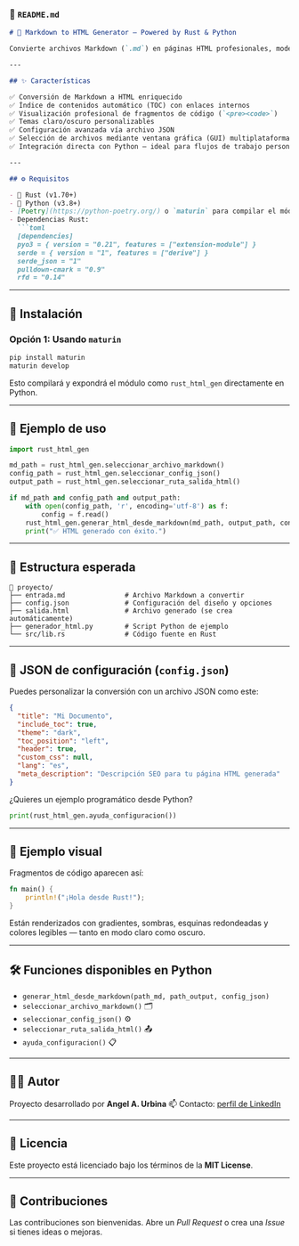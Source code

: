 ### 📄 `README.md`

````markdown
# 🧩 Markdown to HTML Generator — Powered by Rust & Python

Convierte archivos Markdown (`.md`) en páginas HTML profesionales, modernas y visualmente atractivas, usando un motor de conversión rápido y extensible escrito en Rust con integración total en Python mediante PyO3.

---

## ✨ Características

✅ Conversión de Markdown a HTML enriquecido  
✅ Índice de contenidos automático (TOC) con enlaces internos  
✅ Visualización profesional de fragmentos de código (`<pre><code>`)  
✅ Temas claro/oscuro personalizables  
✅ Configuración avanzada vía archivo JSON  
✅ Selección de archivos mediante ventana gráfica (GUI) multiplataforma  
✅ Integración directa con Python — ideal para flujos de trabajo personalizados

---

## ⚙️ Requisitos

- 🦀 Rust (v1.70+)
- 🐍 Python (v3.8+)
- [Poetry](https://python-poetry.org/) o `maturin` para compilar el módulo
- Dependencias Rust:
  ```toml
  [dependencies]
  pyo3 = { version = "0.21", features = ["extension-module"] }
  serde = { version = "1", features = ["derive"] }
  serde_json = "1"
  pulldown-cmark = "0.9"
  rfd = "0.14"
````

---

## 🚀 Instalación

### Opción 1: Usando `maturin`

```bash
pip install maturin
maturin develop
```

Esto compilará y expondrá el módulo como `rust_html_gen` directamente en Python.

---

## 🧪 Ejemplo de uso

```python
import rust_html_gen

md_path = rust_html_gen.seleccionar_archivo_markdown()
config_path = rust_html_gen.seleccionar_config_json()
output_path = rust_html_gen.seleccionar_ruta_salida_html()

if md_path and config_path and output_path:
    with open(config_path, 'r', encoding='utf-8') as f:
        config = f.read()
    rust_html_gen.generar_html_desde_markdown(md_path, output_path, config)
    print("✅ HTML generado con éxito.")
```

---

## 📂 Estructura esperada

```
📁 proyecto/
├── entrada.md               # Archivo Markdown a convertir
├── config.json              # Configuración del diseño y opciones
├── salida.html              # Archivo generado (se crea automáticamente)
├── generador_html.py        # Script Python de ejemplo
└── src/lib.rs               # Código fuente en Rust
```

---

## 🧰 JSON de configuración (`config.json`)

Puedes personalizar la conversión con un archivo JSON como este:

```json
{
  "title": "Mi Documento",
  "include_toc": true,
  "theme": "dark",
  "toc_position": "left",
  "header": true,
  "custom_css": null,
  "lang": "es",
  "meta_description": "Descripción SEO para tu página HTML generada"
}
```

¿Quieres un ejemplo programático desde Python?

```python
print(rust_html_gen.ayuda_configuracion())
```

---

## 🎨 Ejemplo visual

Fragmentos de código aparecen así:

```rust
fn main() {
    println!("¡Hola desde Rust!");
}
```

Están renderizados con gradientes, sombras, esquinas redondeadas y colores legibles — tanto en modo claro como oscuro.

---

## 🛠 Funciones disponibles en Python

* `generar_html_desde_markdown(path_md, path_output, config_json)`
* `seleccionar_archivo_markdown()` 🗂
* `seleccionar_config_json()` ⚙️
* `seleccionar_ruta_salida_html()` 📤
* `ayuda_configuracion()` 📋

---

## 🧑‍💻 Autor

Proyecto desarrollado por **Angel A. Urbina**
📫 Contacto: [perfil de LinkedIn](https://www.linkedin.com/in/angelurbina/)

---

## 📄 Licencia

Este proyecto está licenciado bajo los términos de la **MIT License**.

---

## 🌟 Contribuciones

Las contribuciones son bienvenidas. Abre un *Pull Request* o crea una *Issue* si tienes ideas o mejoras.
